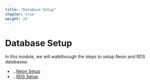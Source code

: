 ```yaml
---
title: "Database Setup"
chapter: true
weight: 20
---
```


# Database Setup

In this module, we will walkthrough the steps to setup Neon and RDS databasea:

* ...[Neon Setup](../2_NeonSetup/)
* ...[RDS Setup](../1_RDSSetup/)
